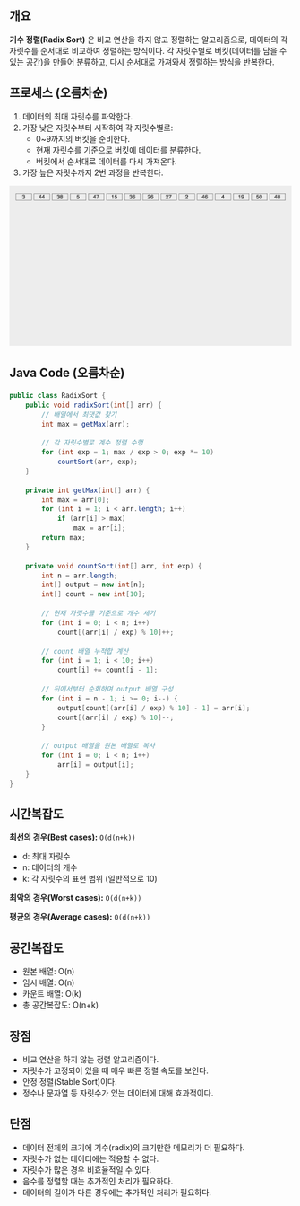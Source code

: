 ## 개요

**기수 정렬(Radix Sort)** 은 비교 연산을 하지 않고 정렬하는 알고리즘으로, 데이터의 각 자릿수를 순서대로 비교하여 정렬하는 방식이다. 각 자릿수별로 버킷(데이터를 담을 수 있는 공간)을 만들어
분류하고, 다시 순서대로 가져와서 정렬하는 방식을 반복한다.

## 프로세스 (오름차순)

1. 데이터의 최대 자릿수를 파악한다.
2. 가장 낮은 자릿수부터 시작하여 각 자릿수별로:
    - 0~9까지의 버킷을 준비한다.
    - 현재 자릿수를 기준으로 버킷에 데이터를 분류한다.
    - 버킷에서 순서대로 데이터를 다시 가져온다.
3. 가장 높은 자릿수까지 2번 과정을 반복한다.

![기수 정렬](src/radix-sort.gif)

## Java Code (오름차순)

```java
public class RadixSort {
    public void radixSort(int[] arr) {
        // 배열에서 최댓값 찾기
        int max = getMax(arr);

        // 각 자릿수별로 계수 정렬 수행
        for (int exp = 1; max / exp > 0; exp *= 10)
            countSort(arr, exp);
    }

    private int getMax(int[] arr) {
        int max = arr[0];
        for (int i = 1; i < arr.length; i++)
            if (arr[i] > max)
                max = arr[i];
        return max;
    }

    private void countSort(int[] arr, int exp) {
        int n = arr.length;
        int[] output = new int[n];
        int[] count = new int[10];

        // 현재 자릿수를 기준으로 개수 세기
        for (int i = 0; i < n; i++)
            count[(arr[i] / exp) % 10]++;

        // count 배열 누적합 계산
        for (int i = 1; i < 10; i++)
            count[i] += count[i - 1];

        // 뒤에서부터 순회하며 output 배열 구성
        for (int i = n - 1; i >= 0; i--) {
            output[count[(arr[i] / exp) % 10] - 1] = arr[i];
            count[(arr[i] / exp) % 10]--;
        }

        // output 배열을 원본 배열로 복사
        for (int i = 0; i < n; i++)
            arr[i] = output[i];
    }
}
```

## 시간복잡도

**최선의 경우(Best cases):** `O(d(n+k))`

- d: 최대 자릿수
- n: 데이터의 개수
- k: 각 자릿수의 표현 범위 (일반적으로 10)

**최악의 경우(Worst cases):** `O(d(n+k))`

**평균의 경우(Average cases):** `O(d(n+k))`

## 공간복잡도

- 원본 배열: O(n)
- 임시 배열: O(n)
- 카운트 배열: O(k)
- 총 공간복잡도: O(n+k)

## 장점

- 비교 연산을 하지 않는 정렬 알고리즘이다.
- 자릿수가 고정되어 있을 때 매우 빠른 정렬 속도를 보인다.
- 안정 정렬(Stable Sort)이다.
- 정수나 문자열 등 자릿수가 있는 데이터에 대해 효과적이다.

## 단점

- 데이터 전체의 크기에 기수(radix)의 크기만한 메모리가 더 필요하다.
- 자릿수가 없는 데이터에는 적용할 수 없다.
- 자릿수가 많은 경우 비효율적일 수 있다.
- 음수를 정렬할 때는 추가적인 처리가 필요하다.
- 데이터의 길이가 다른 경우에는 추가적인 처리가 필요하다.
